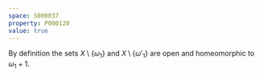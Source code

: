 ```yaml
---
space: S000037
property: P000120
value: true
---
```


By definition the sets $X\setminus\{\omega_1\}$ and $X\setminus\{\omega'_1\}$ are open and homeomorphic to $\omega_1+1$.
